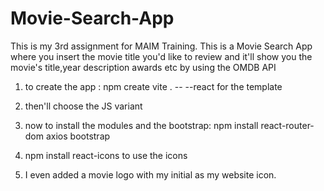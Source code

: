 # Movie-Search-App



This is my 3rd assignment for MAIM Training. This is a Movie Search App where you insert the movie title you'd like to review and it'll show you the movie's title,year description awards etc by using the OMDB API

1. to create the app : npm create vite . -- --react for the template
2. then'll choose the JS variant

3. now to install the modules and the bootstrap: npm install react-router-dom axios bootstrap
4. npm install react-icons to use the icons
5. I even added a movie logo with my initial as my website icon.
